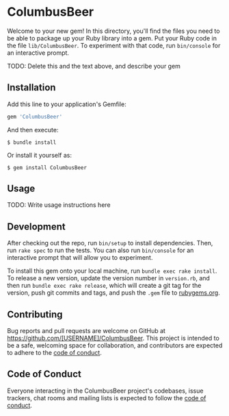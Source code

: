 # ColumbusBeer

Welcome to your new gem! In this directory, you'll find the files you need to be able to package up your Ruby library into a gem. Put your Ruby code in the file `lib/ColumbusBeer`. To experiment with that code, run `bin/console` for an interactive prompt.

TODO: Delete this and the text above, and describe your gem

## Installation

Add this line to your application's Gemfile:

```ruby
gem 'ColumbusBeer'
```

And then execute:

    $ bundle install

Or install it yourself as:

    $ gem install ColumbusBeer

## Usage

TODO: Write usage instructions here

## Development

After checking out the repo, run `bin/setup` to install dependencies. Then, run `rake spec` to run the tests. You can also run `bin/console` for an interactive prompt that will allow you to experiment.

To install this gem onto your local machine, run `bundle exec rake install`. To release a new version, update the version number in `version.rb`, and then run `bundle exec rake release`, which will create a git tag for the version, push git commits and tags, and push the `.gem` file to [rubygems.org](https://rubygems.org).

## Contributing

Bug reports and pull requests are welcome on GitHub at https://github.com/[USERNAME]/ColumbusBeer. This project is intended to be a safe, welcoming space for collaboration, and contributors are expected to adhere to the [code of conduct](https://github.com/[USERNAME]/ColumbusBeer/blob/master/CODE_OF_CONDUCT.md).


## Code of Conduct

Everyone interacting in the ColumbusBeer project's codebases, issue trackers, chat rooms and mailing lists is expected to follow the [code of conduct](https://github.com/[USERNAME]/ColumbusBeer/blob/master/CODE_OF_CONDUCT.md).
